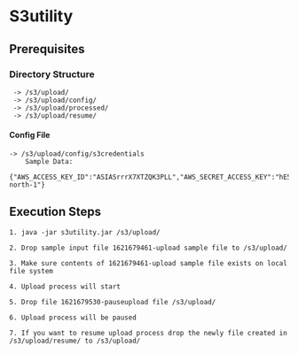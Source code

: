# S3utility

## Prerequisites

### Directory Structure
     -> /s3/upload/
	 -> /s3/upload/config/
	 -> /s3/upload/processed/
	 -> /s3/upload/resume/
#### Config File
    -> /s3/upload/config/s3credentials
        Sample Data:
        {"AWS_ACCESS_KEY_ID":"ASIASrrrX7XTZQK3PLL","AWS_SECRET_ACCESS_KEY":"hE5DnfffM+udmKQWo","AWS_SESSION_TOKEN":"IQoJb3JpZ2","region":"eu-north-1"}


## Execution Steps

    1. java -jar s3utility.jar /s3/upload/

    2. Drop sample input file 1621679461-upload sample file to /s3/upload/

    3. Make sure contents of 1621679461-upload sample file exists on local file system

    4. Upload process will start

    5. Drop file 1621679530-pauseupload file /s3/upload/

    6. Upload process will be paused

    7. If you want to resume upload process drop the newly file created in  /s3/upload/resume/ to /s3/upload/
